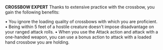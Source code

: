 __**CROSSBOW EXPERT**__
Thanks to extensive practice with the crossbow, you gain the following benefits:

• You ignore the loading quality of crossbows with which you are proficient.
• Being within 5 feet of a hostile creature doesn’t impose disadvantage on your ranged attack rolls.
• When you use the Attack action and attack with a one-handed weapon, you can use a bonus action to attack with a loaded hand crossbow you are holding.
